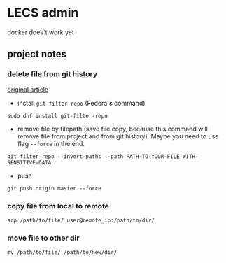 # LECS admin

docker does`t work yet

## project notes
### delete file from git history
[original article](https://docs.github.com/ru/authentication/keeping-your-account-and-data-secure/removing-sensitive-data-from-a-repository
) 
* install ```git-filter-repo``` (Fedora`s command)
```shell
sudo dnf install git-filter-repo
```
* remove file by filepath (save file copy, because this command will remove file from project and from git history). Maybe you need to use flag ```--force``` in the end.
```shell
git filter-repo --invert-paths --path PATH-TO-YOUR-FILE-WITH-SENSITIVE-DATA
```
* push
```shell
git push origin master --force
```

### copy file from local to remote
```shell
scp /path/to/file/ user@remote_ip:/path/to/dir/
```
### move file to other dir
```shell
mv /path/to/file/ /path/to/new/dir/
```